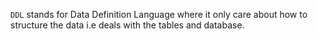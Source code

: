 `DDL` stands for Data Definition Language where it only care about how to structure the data i.e deals with the tables and database. 